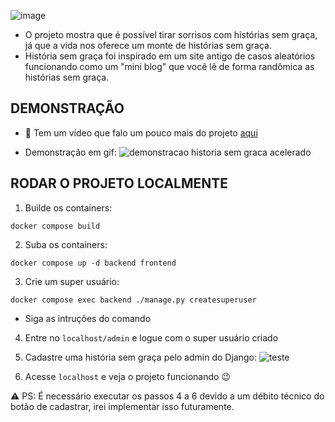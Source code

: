 ![image](https://user-images.githubusercontent.com/103593286/227340942-600fc094-0473-46d2-8349-eefa14ba12f8.png)

- O projeto mostra que é possível tirar sorrisos com histórias sem graça, já que a vida nos oferece um monte de histórias sem graça.
- História sem graça foi inspirado em um site antigo de casos aleatórios funcionando como um "mini blog" que você lê de forma randômica as histórias sem graça.

## DEMONSTRAÇÃO
- 🎥 Tem um vídeo que falo um pouco mais do projeto [aqui](https://www.youtube.com/watch?v=AOQLKPdgD-A)

- Demonstração em gif:
![demonstracao historia sem graca acelerado](https://user-images.githubusercontent.com/103593286/227523449-8afd4286-1e00-43df-bfe0-56640a7a0309.gif)


## RODAR O PROJETO LOCALMENTE

1. Builde os containers:

`docker compose build`

2. Suba os containers:

`docker compose up -d backend frontend`

3. Crie um super usuário:

`docker compose exec backend ./manage.py createsuperuser`

- Siga as intruções do comando

4. Entre no `localhost/admin` e logue com o super usuário criado

5. Cadastre uma história sem graça pelo admin do Django:
![teste](https://user-images.githubusercontent.com/103593286/227375340-f1ae2d4b-4999-4da0-b865-c284343379a4.gif)

6. Acesse `localhost` e veja o projeto funcionando 😉

⚠️ PS: É necessário executar os passos 4 a 6 devido a um débito técnico do botão de cadastrar, irei implementar isso futuramente.

